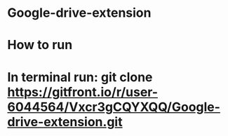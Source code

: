 # Google-drive-extension

<h1> How to run <h1>

In terminal run: git clone https://gitfront.io/r/user-6044564/Vxcr3gCQYXQQ/Google-drive-extension.git
